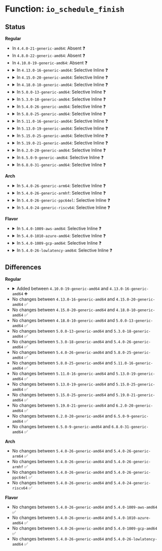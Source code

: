 # Function: <code>io_schedule_finish</code>

## Status
<b>Regular</b>
<ul>
<li>
In <code>4.4.0-21-generic-amd64</code>: Absent ❓
</li>
<li>
In <code>4.8.0-22-generic-amd64</code>: Absent ❓
</li>
<li>
In <code>4.10.0-19-generic-amd64</code>: Absent ❓
</li>
<li>
<details>
<summary>In <code>4.13.0-16-generic-amd64</code>: Selective Inline ❓</summary>

```c
void io_schedule_finish(int token)
```

```json
{
  "name": "io_schedule_finish",
  "collision_type": "Unique Global",
  "inline_type": "Selective",
  "funcs": [
    {
      "addr": 18446744071579578710,
      "name": "io_schedule_finish",
      "external": true,
      "loc": "kernel/sched/core.c:4971",
      "file": "kernel/sched/core.c",
      "inline": "not declared, inlined",
      "caller_inline": [
        "kernel/sched/core.c:io_schedule",
        "kernel/sched/core.c:io_schedule_timeout"
      ],
      "caller_func": [
        "kernel/locking/mutex.c:mutex_lock_io"
      ]
    }
  ],
  "symbols": [
    {
      "addr": 18446744071579578752,
      "name": "io_schedule_finish",
      "section": ".text",
      "bind": "STB_GLOBAL",
      "size": 45
    }
  ]
}
```
</details>
</li>
<li>
<details>
<summary>In <code>4.15.0-20-generic-amd64</code>: Selective Inline ❓</summary>

```c
void io_schedule_finish(int token)
```

```json
{
  "name": "io_schedule_finish",
  "collision_type": "Unique Global",
  "inline_type": "Selective",
  "funcs": [
    {
      "addr": 18446744071579608406,
      "name": "io_schedule_finish",
      "external": true,
      "loc": "kernel/sched/core.c:5016",
      "file": "kernel/sched/core.c",
      "inline": "not declared, inlined",
      "caller_inline": [
        "kernel/sched/core.c:io_schedule",
        "kernel/sched/core.c:io_schedule_timeout"
      ],
      "caller_func": [
        "kernel/locking/mutex.c:mutex_lock_io"
      ]
    }
  ],
  "symbols": [
    {
      "addr": 18446744071579608448,
      "name": "io_schedule_finish",
      "section": ".text",
      "bind": "STB_GLOBAL",
      "size": 45
    }
  ]
}
```
</details>
</li>
<li>
<details>
<summary>In <code>4.18.0-10-generic-amd64</code>: Selective Inline ❓</summary>

```c
void io_schedule_finish(int token)
```

```json
{
  "name": "io_schedule_finish",
  "collision_type": "Unique Global",
  "inline_type": "Selective",
  "funcs": [
    {
      "addr": 18446744071579638758,
      "name": "io_schedule_finish",
      "external": true,
      "loc": "kernel/sched/core.c:5141",
      "file": "kernel/sched/core.c",
      "inline": "not declared, inlined",
      "caller_inline": [
        "kernel/sched/core.c:io_schedule",
        "kernel/sched/core.c:io_schedule_timeout"
      ],
      "caller_func": [
        "kernel/locking/mutex.c:mutex_lock_io"
      ]
    }
  ],
  "symbols": [
    {
      "addr": 18446744071579638800,
      "name": "io_schedule_finish",
      "section": ".text",
      "bind": "STB_GLOBAL",
      "size": 45
    }
  ]
}
```
</details>
</li>
<li>
<details>
<summary>In <code>5.0.0-13-generic-amd64</code>: Selective Inline ❓</summary>

```c
void io_schedule_finish(int token)
```

```json
{
  "name": "io_schedule_finish",
  "collision_type": "Unique Global",
  "inline_type": "Selective",
  "funcs": [
    {
      "addr": 18446744071579676438,
      "name": "io_schedule_finish",
      "external": true,
      "loc": "kernel/sched/core.c:5124",
      "file": "kernel/sched/core.c",
      "inline": "not declared, inlined",
      "caller_inline": [
        "kernel/sched/core.c:io_schedule",
        "kernel/sched/core.c:io_schedule_timeout"
      ],
      "caller_func": [
        "kernel/locking/mutex.c:mutex_lock_io",
        "block/blk-cgroup.c:blkcg_maybe_throttle_current"
      ]
    }
  ],
  "symbols": [
    {
      "addr": 18446744071579676480,
      "name": "io_schedule_finish",
      "section": ".text",
      "bind": "STB_GLOBAL",
      "size": 45
    }
  ]
}
```
</details>
</li>
<li>
<details>
<summary>In <code>5.3.0-18-generic-amd64</code>: Selective Inline ❓</summary>

```c
void io_schedule_finish(int token)
```

```json
{
  "name": "io_schedule_finish",
  "collision_type": "Unique Global",
  "inline_type": "Selective",
  "funcs": [
    {
      "addr": 18446744071589956022,
      "name": "io_schedule_finish",
      "external": true,
      "loc": "kernel/sched/core.c:5577",
      "file": "kernel/sched/core.c",
      "inline": "not declared, inlined",
      "caller_inline": [
        "kernel/sched/core.c:io_schedule",
        "kernel/sched/core.c:io_schedule_timeout"
      ],
      "caller_func": [
        "kernel/locking/mutex.c:mutex_lock_io",
        "block/blk-cgroup.c:blkcg_maybe_throttle_current"
      ]
    }
  ],
  "symbols": [
    {
      "addr": 18446744071579708368,
      "name": "io_schedule_finish",
      "section": ".text",
      "bind": "STB_GLOBAL",
      "size": 45
    }
  ]
}
```
</details>
</li>
<li>
<details>
<summary>In <code>5.4.0-26-generic-amd64</code>: Selective Inline ❓</summary>

```c
void io_schedule_finish(int token)
```

```json
{
  "name": "io_schedule_finish",
  "collision_type": "Unique Global",
  "inline_type": "Selective",
  "funcs": [
    {
      "addr": 18446744071590183686,
      "name": "io_schedule_finish",
      "external": true,
      "loc": "kernel/sched/core.c:5768",
      "file": "kernel/sched/core.c",
      "inline": "not declared, inlined",
      "caller_inline": [
        "kernel/sched/core.c:io_schedule",
        "kernel/sched/core.c:io_schedule_timeout"
      ],
      "caller_func": [
        "kernel/locking/mutex.c:mutex_lock_io",
        "block/blk-cgroup.c:blkcg_maybe_throttle_current"
      ]
    }
  ],
  "symbols": [
    {
      "addr": 18446744071579750464,
      "name": "io_schedule_finish",
      "section": ".text",
      "bind": "STB_GLOBAL",
      "size": 45
    }
  ]
}
```
</details>
</li>
<li>
<details>
<summary>In <code>5.8.0-25-generic-amd64</code>: Selective Inline ❓</summary>

```c
void io_schedule_finish(int token)
```

```json
{
  "name": "io_schedule_finish",
  "collision_type": "Unique Global",
  "inline_type": "Selective",
  "funcs": [
    {
      "addr": 18446744071591201157,
      "name": "io_schedule_finish",
      "external": true,
      "loc": "kernel/sched/core.c:6001",
      "file": "kernel/sched/core.c",
      "inline": "not declared, inlined",
      "caller_inline": [
        "kernel/sched/core.c:io_schedule",
        "kernel/sched/core.c:io_schedule_timeout"
      ],
      "caller_func": [
        "kernel/locking/mutex.c:mutex_lock_io",
        "kernel/locking/mutex.c:mutex_lock_io",
        "block/blk-cgroup.c:blkcg_maybe_throttle_blkg"
      ]
    }
  ],
  "symbols": [
    {
      "addr": 18446744071579786272,
      "name": "io_schedule_finish",
      "section": ".text",
      "bind": "STB_GLOBAL",
      "size": 45
    }
  ]
}
```
</details>
</li>
<li>
<details>
<summary>In <code>5.11.0-16-generic-amd64</code>: Selective Inline ❓</summary>

```c
void io_schedule_finish(int token)
```

```json
{
  "name": "io_schedule_finish",
  "collision_type": "Unique Global",
  "inline_type": "Selective",
  "funcs": [
    {
      "addr": 18446744071591696214,
      "name": "io_schedule_finish",
      "external": true,
      "loc": "kernel/sched/core.c:6821",
      "file": "kernel/sched/core.c",
      "inline": "not declared, inlined",
      "caller_inline": [
        "kernel/sched/core.c:io_schedule",
        "kernel/sched/core.c:io_schedule_timeout"
      ],
      "caller_func": [
        "kernel/locking/mutex.c:mutex_lock_io",
        "kernel/locking/mutex.c:mutex_lock_io",
        "block/blk-cgroup.c:blkcg_maybe_throttle_blkg"
      ]
    }
  ],
  "symbols": [
    {
      "addr": 18446744071579777088,
      "name": "io_schedule_finish",
      "section": ".text",
      "bind": "STB_GLOBAL",
      "size": 49
    }
  ]
}
```
</details>
</li>
<li>
<details>
<summary>In <code>5.13.0-19-generic-amd64</code>: Selective Inline ❓</summary>

```c
void io_schedule_finish(int token)
```

```json
{
  "name": "io_schedule_finish",
  "collision_type": "Unique Global",
  "inline_type": "Selective",
  "funcs": [
    {
      "addr": 18446744071591638726,
      "name": "io_schedule_finish",
      "external": true,
      "loc": "kernel/sched/core.c:7172",
      "file": "kernel/sched/core.c",
      "inline": "not declared, inlined",
      "caller_inline": [
        "kernel/sched/core.c:io_schedule",
        "kernel/sched/core.c:io_schedule_timeout"
      ],
      "caller_func": [
        "kernel/locking/mutex.c:mutex_lock_io",
        "kernel/locking/mutex.c:mutex_lock_io",
        "block/blk-cgroup.c:blkcg_maybe_throttle_current"
      ]
    }
  ],
  "symbols": [
    {
      "addr": 18446744071579785680,
      "name": "io_schedule_finish",
      "section": ".text",
      "bind": "STB_GLOBAL",
      "size": 49
    }
  ]
}
```
</details>
</li>
<li>
<details>
<summary>In <code>5.15.0-25-generic-amd64</code>: Selective Inline ❓</summary>

```c
void io_schedule_finish(int token)
```

```json
{
  "name": "io_schedule_finish",
  "collision_type": "Unique Global",
  "inline_type": "Selective",
  "funcs": [
    {
      "addr": 18446744071592812486,
      "name": "io_schedule_finish",
      "external": true,
      "loc": "kernel/sched/core.c:8370",
      "file": "kernel/sched/core.c",
      "inline": "not declared, inlined",
      "caller_inline": [
        "kernel/sched/core.c:io_schedule",
        "kernel/sched/core.c:io_schedule_timeout"
      ],
      "caller_func": [
        "kernel/locking/mutex.c:mutex_lock_io",
        "kernel/locking/mutex.c:mutex_lock_io",
        "block/blk-cgroup.c:blkcg_maybe_throttle_current"
      ]
    }
  ],
  "symbols": [
    {
      "addr": 18446744071579880112,
      "name": "io_schedule_finish",
      "section": ".text",
      "bind": "STB_GLOBAL",
      "size": 49
    }
  ]
}
```
</details>
</li>
<li>
<details>
<summary>In <code>5.19.0-21-generic-amd64</code>: Selective Inline ❓</summary>

```c
void io_schedule_finish(int token)
```

```json
{
  "name": "io_schedule_finish",
  "collision_type": "Unique Global",
  "inline_type": "Selective",
  "funcs": [
    {
      "addr": 18446744071594714534,
      "name": "io_schedule_finish",
      "external": true,
      "loc": "kernel/sched/core.c:8661",
      "file": "kernel/sched/core.c",
      "inline": "not declared, inlined",
      "caller_inline": [
        "kernel/sched/core.c:io_schedule",
        "kernel/sched/core.c:io_schedule_timeout"
      ],
      "caller_func": [
        "kernel/locking/mutex.c:mutex_lock_io",
        "kernel/locking/mutex.c:mutex_lock_io",
        "block/blk-cgroup.c:blkcg_maybe_throttle_current"
      ]
    }
  ],
  "symbols": [
    {
      "addr": 18446744071579997152,
      "name": "io_schedule_finish",
      "section": ".text",
      "bind": "STB_GLOBAL",
      "size": 59
    }
  ]
}
```
</details>
</li>
<li>
<details>
<summary>In <code>6.2.0-20-generic-amd64</code>: Selective Inline ❓</summary>

```c
void io_schedule_finish(int token)
```

```json
{
  "name": "io_schedule_finish",
  "collision_type": "Unique Global",
  "inline_type": "Selective",
  "funcs": [
    {
      "addr": 18446744071596461638,
      "name": "io_schedule_finish",
      "external": true,
      "loc": "kernel/sched/core.c:8845",
      "file": "kernel/sched/core.c",
      "inline": "not declared, inlined",
      "caller_inline": [
        "kernel/sched/core.c:io_schedule",
        "kernel/sched/core.c:io_schedule_timeout"
      ],
      "caller_func": [
        "kernel/locking/mutex.c:mutex_lock_io",
        "kernel/locking/mutex.c:mutex_lock_io",
        "block/blk-cgroup.c:blkcg_maybe_throttle_current"
      ]
    }
  ],
  "symbols": [
    {
      "addr": 18446744071580159120,
      "name": "io_schedule_finish",
      "section": ".text",
      "bind": "STB_GLOBAL",
      "size": 59
    }
  ]
}
```
</details>
</li>
<li>
<details>
<summary>In <code>6.5.0-9-generic-amd64</code>: Selective Inline ❓</summary>

```c
void io_schedule_finish(int token)
```

```json
{
  "name": "io_schedule_finish",
  "collision_type": "Unique Global",
  "inline_type": "Selective",
  "funcs": [
    {
      "addr": 18446744071597003350,
      "name": "io_schedule_finish",
      "external": true,
      "loc": "kernel/sched/core.c:9002",
      "file": "kernel/sched/core.c",
      "inline": "not declared, inlined",
      "caller_inline": [
        "kernel/sched/core.c:io_schedule",
        "kernel/sched/core.c:io_schedule_timeout"
      ],
      "caller_func": [
        "kernel/locking/mutex.c:mutex_lock_io",
        "kernel/locking/mutex.c:mutex_lock_io",
        "block/blk-cgroup.c:blkcg_maybe_throttle_current"
      ]
    }
  ],
  "symbols": [
    {
      "addr": 18446744071580207536,
      "name": "io_schedule_finish",
      "section": ".text",
      "bind": "STB_GLOBAL",
      "size": 59
    }
  ]
}
```
</details>
</li>
<li>
<details>
<summary>In <code>6.8.0-31-generic-amd64</code>: Selective Inline ❓</summary>

```c
void io_schedule_finish(int token)
```

```json
{
  "name": "io_schedule_finish",
  "collision_type": "Unique Global",
  "inline_type": "Selective",
  "funcs": [
    {
      "addr": 18446744071597932550,
      "name": "io_schedule_finish",
      "external": true,
      "loc": "kernel/sched/core.c:8997",
      "file": "kernel/sched/core.c",
      "inline": "not declared, inlined",
      "caller_inline": [
        "kernel/sched/core.c:io_schedule",
        "kernel/sched/core.c:io_schedule_timeout"
      ],
      "caller_func": [
        "kernel/locking/mutex.c:mutex_lock_io",
        "kernel/locking/mutex.c:mutex_lock_io",
        "block/blk-cgroup.c:blkcg_maybe_throttle_current"
      ]
    }
  ],
  "symbols": [
    {
      "addr": 18446744071580255856,
      "name": "io_schedule_finish",
      "section": ".text",
      "bind": "STB_GLOBAL",
      "size": 59
    }
  ]
}
```
</details>
</li>
</ul>
<b>Arch</b>
<ul>
<li>
<details>
<summary>In <code>5.4.0-26-generic-arm64</code>: Selective Inline ❓</summary>

```c
void io_schedule_finish(int token)
```

```json
{
  "name": "io_schedule_finish",
  "collision_type": "Unique Global",
  "inline_type": "Selective",
  "funcs": [
    {
      "addr": 18446603336503926952,
      "name": "io_schedule_finish",
      "external": true,
      "loc": "kernel/sched/core.c:5768",
      "file": "kernel/sched/core.c",
      "inline": "not declared, inlined",
      "caller_inline": [
        "kernel/sched/core.c:io_schedule",
        "kernel/sched/core.c:io_schedule_timeout"
      ],
      "caller_func": [
        "kernel/locking/mutex.c:mutex_lock_io",
        "block/blk-cgroup.c:blkcg_maybe_throttle_current"
      ]
    }
  ],
  "symbols": [
    {
      "addr": 18446603336490928880,
      "name": "io_schedule_finish",
      "section": ".text",
      "bind": "STB_GLOBAL",
      "size": 52
    }
  ]
}
```
</details>
</li>
<li>
<details>
<summary>In <code>5.4.0-26-generic-armhf</code>: Selective Inline ❓</summary>

```c
void io_schedule_finish(int token)
```

```json
{
  "name": "io_schedule_finish",
  "collision_type": "Unique Global",
  "inline_type": "Selective",
  "funcs": [
    {
      "addr": 3236536852,
      "name": "io_schedule_finish",
      "external": true,
      "loc": "kernel/sched/core.c:5768",
      "file": "kernel/sched/core.c",
      "inline": "not declared, inlined",
      "caller_inline": [
        "kernel/sched/core.c:io_schedule",
        "kernel/sched/core.c:io_schedule_timeout"
      ],
      "caller_func": [
        "kernel/locking/mutex.c:mutex_lock_io",
        "block/blk-cgroup.c:blkcg_maybe_throttle_current"
      ]
    }
  ],
  "symbols": [
    {
      "addr": 3224948260,
      "name": "io_schedule_finish",
      "section": ".text",
      "bind": "STB_GLOBAL",
      "size": 52
    }
  ]
}
```
</details>
</li>
<li>
<details>
<summary>In <code>5.4.0-26-generic-ppc64el</code>: Selective Inline ❓</summary>

```c
void io_schedule_finish(int token)
```

```json
{
  "name": "io_schedule_finish",
  "collision_type": "Unique Global",
  "inline_type": "Selective",
  "funcs": [
    {
      "addr": 13835058055297774892,
      "name": "io_schedule_finish",
      "external": true,
      "loc": "kernel/sched/core.c:5768",
      "file": "kernel/sched/core.c",
      "inline": "not declared, inlined",
      "caller_inline": [
        "kernel/sched/core.c:io_schedule",
        "kernel/sched/core.c:io_schedule_timeout"
      ],
      "caller_func": [
        "kernel/locking/mutex.c:mutex_lock_io",
        "block/blk-cgroup.c:blkcg_maybe_throttle_current"
      ]
    }
  ],
  "symbols": [
    {
      "addr": 13835058055283782096,
      "name": "io_schedule_finish",
      "section": ".text",
      "bind": "STB_GLOBAL",
      "size": 28
    }
  ]
}
```
</details>
</li>
<li>
<details>
<summary>In <code>5.4.0-24-generic-riscv64</code>: Selective Inline ❓</summary>

```c
void io_schedule_finish(int token)
```

```json
{
  "name": "io_schedule_finish",
  "collision_type": "Unique Global",
  "inline_type": "Selective",
  "funcs": [
    {
      "addr": 18446743936279795632,
      "name": "io_schedule_finish",
      "external": true,
      "loc": "kernel/sched/core.c:5768",
      "file": "kernel/sched/core.c",
      "inline": "not declared, inlined",
      "caller_inline": [
        "kernel/sched/core.c:io_schedule",
        "kernel/sched/core.c:io_schedule_timeout"
      ],
      "caller_func": [
        "kernel/locking/mutex.c:mutex_lock_io",
        "block/blk-cgroup.c:blkcg_maybe_throttle_current"
      ]
    }
  ],
  "symbols": [
    {
      "addr": 18446743936271565096,
      "name": "io_schedule_finish",
      "section": ".text",
      "bind": "STB_GLOBAL",
      "size": 48
    }
  ]
}
```
</details>
</li>
</ul>
<b>Flavor</b>
<ul>
<li>
<details>
<summary>In <code>5.4.0-1009-aws-amd64</code>: Selective Inline ❓</summary>

```c
void io_schedule_finish(int token)
```

```json
{
  "name": "io_schedule_finish",
  "collision_type": "Unique Global",
  "inline_type": "Selective",
  "funcs": [
    {
      "addr": 18446744071589785974,
      "name": "io_schedule_finish",
      "external": true,
      "loc": "kernel/sched/core.c:5768",
      "file": "kernel/sched/core.c",
      "inline": "not declared, inlined",
      "caller_inline": [
        "kernel/sched/core.c:io_schedule",
        "kernel/sched/core.c:io_schedule_timeout"
      ],
      "caller_func": [
        "kernel/locking/mutex.c:mutex_lock_io",
        "block/blk-cgroup.c:blkcg_maybe_throttle_current"
      ]
    }
  ],
  "symbols": [
    {
      "addr": 18446744071579726416,
      "name": "io_schedule_finish",
      "section": ".text",
      "bind": "STB_GLOBAL",
      "size": 45
    }
  ]
}
```
</details>
</li>
<li>
<details>
<summary>In <code>5.4.0-1010-azure-amd64</code>: Selective Inline ❓</summary>

```c
void io_schedule_finish(int token)
```

```json
{
  "name": "io_schedule_finish",
  "collision_type": "Unique Global",
  "inline_type": "Selective",
  "funcs": [
    {
      "addr": 18446744071589508518,
      "name": "io_schedule_finish",
      "external": true,
      "loc": "kernel/sched/core.c:5768",
      "file": "kernel/sched/core.c",
      "inline": "not declared, inlined",
      "caller_inline": [
        "kernel/sched/core.c:io_schedule",
        "kernel/sched/core.c:io_schedule_timeout"
      ],
      "caller_func": [
        "kernel/locking/mutex.c:mutex_lock_io",
        "block/blk-cgroup.c:blkcg_maybe_throttle_current"
      ]
    }
  ],
  "symbols": [
    {
      "addr": 18446744071579654976,
      "name": "io_schedule_finish",
      "section": ".text",
      "bind": "STB_GLOBAL",
      "size": 45
    }
  ]
}
```
</details>
</li>
<li>
<details>
<summary>In <code>5.4.0-1009-gcp-amd64</code>: Selective Inline ❓</summary>

```c
void io_schedule_finish(int token)
```

```json
{
  "name": "io_schedule_finish",
  "collision_type": "Unique Global",
  "inline_type": "Selective",
  "funcs": [
    {
      "addr": 18446744071590229382,
      "name": "io_schedule_finish",
      "external": true,
      "loc": "kernel/sched/core.c:5768",
      "file": "kernel/sched/core.c",
      "inline": "not declared, inlined",
      "caller_inline": [
        "kernel/sched/core.c:io_schedule",
        "kernel/sched/core.c:io_schedule_timeout"
      ],
      "caller_func": [
        "kernel/locking/mutex.c:mutex_lock_io",
        "block/blk-cgroup.c:blkcg_maybe_throttle_current"
      ]
    }
  ],
  "symbols": [
    {
      "addr": 18446744071579713168,
      "name": "io_schedule_finish",
      "section": ".text",
      "bind": "STB_GLOBAL",
      "size": 45
    }
  ]
}
```
</details>
</li>
<li>
<details>
<summary>In <code>5.4.0-26-lowlatency-amd64</code>: Selective Inline ❓</summary>

```c
void io_schedule_finish(int token)
```

```json
{
  "name": "io_schedule_finish",
  "collision_type": "Unique Global",
  "inline_type": "Selective",
  "funcs": [
    {
      "addr": 18446744071590279974,
      "name": "io_schedule_finish",
      "external": true,
      "loc": "kernel/sched/core.c:5768",
      "file": "kernel/sched/core.c",
      "inline": "not declared, inlined",
      "caller_inline": [
        "kernel/sched/core.c:io_schedule",
        "kernel/sched/core.c:io_schedule_timeout"
      ],
      "caller_func": [
        "kernel/locking/mutex.c:mutex_lock_io",
        "block/blk-cgroup.c:blkcg_maybe_throttle_current"
      ]
    }
  ],
  "symbols": [
    {
      "addr": 18446744071579758128,
      "name": "io_schedule_finish",
      "section": ".text",
      "bind": "STB_GLOBAL",
      "size": 45
    }
  ]
}
```
</details>
</li>
</ul>

## Differences
<b>Regular</b>
<ul>
<li>
<details>
<summary>Added between <code>4.10.0-19-generic-amd64</code> and <code>4.13.0-16-generic-amd64</code> ➕</summary>

```c
void io_schedule_finish(int token)
```
</details>
</li>
<li>
No changes between <code>4.13.0-16-generic-amd64</code> and <code>4.15.0-20-generic-amd64</code> ✅
</li>
<li>
No changes between <code>4.15.0-20-generic-amd64</code> and <code>4.18.0-10-generic-amd64</code> ✅
</li>
<li>
No changes between <code>4.18.0-10-generic-amd64</code> and <code>5.0.0-13-generic-amd64</code> ✅
</li>
<li>
No changes between <code>5.0.0-13-generic-amd64</code> and <code>5.3.0-18-generic-amd64</code> ✅
</li>
<li>
No changes between <code>5.3.0-18-generic-amd64</code> and <code>5.4.0-26-generic-amd64</code> ✅
</li>
<li>
No changes between <code>5.4.0-26-generic-amd64</code> and <code>5.8.0-25-generic-amd64</code> ✅
</li>
<li>
No changes between <code>5.8.0-25-generic-amd64</code> and <code>5.11.0-16-generic-amd64</code> ✅
</li>
<li>
No changes between <code>5.11.0-16-generic-amd64</code> and <code>5.13.0-19-generic-amd64</code> ✅
</li>
<li>
No changes between <code>5.13.0-19-generic-amd64</code> and <code>5.15.0-25-generic-amd64</code> ✅
</li>
<li>
No changes between <code>5.15.0-25-generic-amd64</code> and <code>5.19.0-21-generic-amd64</code> ✅
</li>
<li>
No changes between <code>5.19.0-21-generic-amd64</code> and <code>6.2.0-20-generic-amd64</code> ✅
</li>
<li>
No changes between <code>6.2.0-20-generic-amd64</code> and <code>6.5.0-9-generic-amd64</code> ✅
</li>
<li>
No changes between <code>6.5.0-9-generic-amd64</code> and <code>6.8.0-31-generic-amd64</code> ✅
</li>
</ul>
<b>Arch</b>
<ul>
<li>
No changes between <code>5.4.0-26-generic-amd64</code> and <code>5.4.0-26-generic-arm64</code> ✅
</li>
<li>
No changes between <code>5.4.0-26-generic-amd64</code> and <code>5.4.0-26-generic-armhf</code> ✅
</li>
<li>
No changes between <code>5.4.0-26-generic-amd64</code> and <code>5.4.0-26-generic-ppc64el</code> ✅
</li>
<li>
No changes between <code>5.4.0-26-generic-amd64</code> and <code>5.4.0-24-generic-riscv64</code> ✅
</li>
</ul>
<b>Flavor</b>
<ul>
<li>
No changes between <code>5.4.0-26-generic-amd64</code> and <code>5.4.0-1009-aws-amd64</code> ✅
</li>
<li>
No changes between <code>5.4.0-26-generic-amd64</code> and <code>5.4.0-1010-azure-amd64</code> ✅
</li>
<li>
No changes between <code>5.4.0-26-generic-amd64</code> and <code>5.4.0-1009-gcp-amd64</code> ✅
</li>
<li>
No changes between <code>5.4.0-26-generic-amd64</code> and <code>5.4.0-26-lowlatency-amd64</code> ✅
</li>
</ul>
